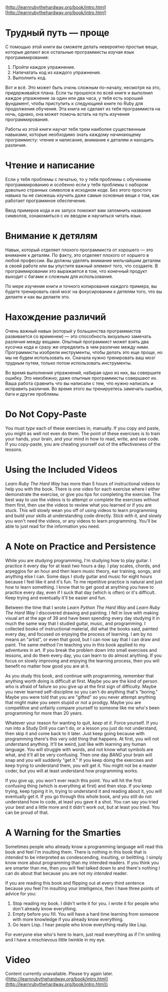 (http://learnrubythehardway.org/book/intro.html)[http://learnrubythehardway.org/book/intro.html]
# Трудный путь — проще
С помощью этой книги вы сможете делать невероятно простые вещи, которые делают все остальные программисты изучая язык программирования:

1. Пройти каждое упражнение.
2. Напечатать код из каждого упражнения.
3. Выполнить код.

Вот и всё. Это может быть *очень* сложным по-началу, несмотря на это, придерживайся плана. Если ты прошелся по всей книге и выполнил каждое упражнение за один или два часа, у тебя есть хороший фундамент, чтобы приступить к следующией книге по Ruby для продолжения обучения. Эта книга не сделает из тебя программиста на ночь, однако, она может помочь встать на путь изучения программирования.

Работы из этой книги научат тебя трем наиболее существенным навыками, которые необходимо знать каждому начинающему программисту: чтение и написание, внимание к деталям и находить различия.

# Чтение и написание
Если у тебя проблемы с печатью, то у тебя проблемы с обучением программированию и особенно если у тебя проблемы с набором довольно странных символов в исходном коде. Без этого простого навыка ты не сможешь изучить даже самые основные вещи о том, как работает программное обеспечение.

Ввод примеров кода и их запуск поможет вам запомнить названия символов, ознакомиться с их вводом и научиться читать язык.

# Внимание к детялям
Навык, который отделяет плохого программиста от хорошего — это внимание к деталям. По факту, это отделяет плохого от хоршего в любой профессии. Вы должны уделять внимание мельчайшим деталям в своей работе или вы упустите важный элемент того, что создаете. В программировании это выражается в том, что конечный продукт выходит с багами и сложным для использования.

По мере изучения книги и точного копирования каждого примера, вы будете тренировать свой мозг на фокусировании к детялям того, что вы делаете и как вы делаете это.

# Нахождение различий
Очень важный навык (который у большинства программистов развивается со временем) — это способность визуально замечать различия между вещами. Опытный программист может взять два кусочка кода и сразу же определить в чем различие между ними. Программисты изобрели инструменты, чтобы делать это еще проще, но мы не будем использовать их. Сначала нужно тренировать ваш мозг трудным путем, только потом использовать инструменты.

Во время выполнения упражнений, набирая одно из них, вы совершите ошибку. Это неизбежно; даже опытные программисты совершают их. Ваша работа сравнить что вы написали с тем, что нужно написать и исправить различия. Во время этого вы тренируетесь замечать ошибки, баги и другие проблемы.

# Do Not Copy-Paste
You must *type* each of these exercises in, manually. If you copy and paste, you might as well not even do them. The point of these exercises is to train your hands, your brain, and your mind in how to read, write, and see code. If you copy-paste, you are cheating yourself out of the effectiveness of the lessons.

# Using the Included Videos
*Learn Ruby The Hard Way* has more than 5 hours of instructional videos to help you with the book. There is one video for each exercise where I either demonstrate the exercise, or give you tips for completing the exercise. The best way to use the videos is to attempt or complete the exercises without them first, then use the videos to review what you learned or if you are stuck. This will slowly wean you off of using videos to learn programming and build your skills at understanding code directly. Stick with it, and slowly you won't need the videos, or any videos to learn programming. You'll be able to just read for the information you need.

# A Note on Practice and Persistence
While you are studying programming, I'm studying how to play guitar. I practice it every day for at least two hours a day. I play scales, chords, and arpeggios for an hour and then learn music theory, ear training, songs, and anything else I can. Some days I study guitar and music for eight hours because I feel like it and it's fun. To me repetitive practice is natural and just how to learn something. I know that to get good at anything you have to practice every day, even if I suck that day (which is often) or it's difficult. Keep trying and eventually it'll be easier and fun.

Between the time that I wrote *Learn Python The Hard Way* and *Learn Ruby The Hard Way* I discovered drawing and painting. I fell in love with making visual art at the age of 39 and have been spending every day studying it in much the same way that I studied guitar, music, and programming. I collected books of instructional material, did what the books said, painted every day, and focused on enjoying the process of learning. I am by no means an "artist", or even that good, but I can now say that I can draw and paint. The same method I'm teaching you in this book applied to my adventures in art. If you break the problem down into small exercises and lessons, and do them every day, you can learn to do almost anything. If you focus on slowly improving and enjoying the learning process, then you will benefit no matter how good you are at it.

As you study this book, and continue with programming, remember that anything worth doing is difficult at first. Maybe you are the kind of person who is afraid of failure so you give up at the first sign of difficulty. Maybe you never learned self-discipline so you can't do anything that's "boring." Maybe you were told that you are "gifted" so you never attempt anything that might make you seem stupid or not a prodigy. Maybe you are competitive and unfairly compare yourself to someone like me who's been programming for more than 20 years.

Whatever your reason for wanting to quit, *keep at it*. Force yourself. If you run into a Study Drill you can't do, or a lesson you just do not understand, then skip it and come back to it later. Just keep going because with programming there's this very odd thing that happens. At first, you will not understand anything. It'll be weird, just like with learning any human language. You will struggle with words, and not know what symbols are what, and it'll all be very confusing. Then one day *BANG* your brain will snap and you will suddenly "get it." If you keep doing the exercises and keep trying to understand them, you will get it. You might not be a master coder, but you will at least understand how programming works.

If you give up, you won't ever reach this point. You will hit the first confusing thing (which is everything at first) and then stop. If you keep trying, keep typing it in, trying to understand it and reading about it, you will eventually get it. If you go through this whole book, and you still do not understand how to code, at least you gave it a shot. You can say you tried your best and a little more and it didn't work out, but at least you tried. You can be proud of that.

# A Warning for the Smarties
Sometimes people who already know a programming language will read this book and feel I'm insulting them. There is nothing in this book that is *intended* to be interpreted as condescending, insulting, or belittling. I simply know more about programming than my intended readers. If you think you are smarter than me, then you will feel talked down to and there's nothing I can do about that because you are not my *intended* reader.

If you are reading this book and flipping out at every third sentence because you feel I'm insulting your intelligence, then I have three points of advice for you:

1. Stop reading my book. I didn't write it for you. I wrote it for people who don't already know everything.
2. Empty before you fill. You will have a hard time learning from someone with more knowledge if you already know everything.
3. Go learn Lisp. I hear people who know everything really like Lisp.

For everyone else who's here to learn, just read everything as if I'm smiling and I have a mischievous little twinkle in my eye.

# Video
Content currently unavailable. Please try again later. ([http://learnrubythehardway.org/book/intro.html](http://learnrubythehardway.org/book/intro.html))
